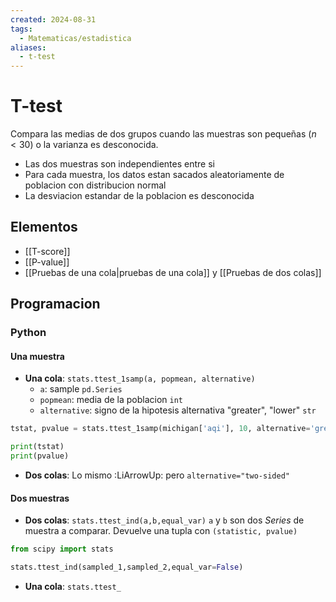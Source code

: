 ```yaml
---
created: 2024-08-31
tags:
  - Matematicas/estadistica
aliases:
  - t-test
---
```

# T-test
Compara las medias de dos grupos cuando las muestras son pequeñas ($n < 30$) o la varianza es desconocida.

- Las dos muestras son independientes entre si
- Para cada muestra, los datos estan sacados aleatoriamente de poblacion con distribucion normal
- La desviacion estandar de la poblacion es desconocida
## Elementos
-  [[T-score]]
-  [[P-value]]
-  [[Pruebas de una cola|pruebas de una cola]] y [[Pruebas de dos colas]] 
## Programacion
### Python
#### Una muestra
- **Una cola**: `stats.ttest_1samp(a, popmean, alternative)`
	- `a`: sample `pd.Series`
	- `popmean`: media de la poblacion `int`
	- `alternative`: signo de la hipotesis alternativa "greater", "lower" `str`

```python
tstat, pvalue = stats.ttest_1samp(michigan['aqi'], 10, alternative='greater')

print(tstat)
print(pvalue)
```

- **Dos colas**: Lo mismo :LiArrowUp: pero `alternative="two-sided"`
#### Dos muestras
- **Dos colas**: `stats.ttest_ind(a,b,equal_var)` `a` y `b` son dos *Series* de muestra a comparar. Devuelve una tupla con `(statistic, pvalue)`

```python
from scipy import stats

stats.ttest_ind(sampled_1,sampled_2,equal_var=False)
```

- **Una cola**: `stats.ttest_`
